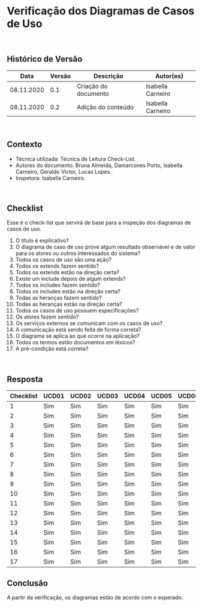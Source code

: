 # Verificação dos Diagramas de Casos de Uso

<br>

## Histórico de Versão
<table class="table table-striped border">
    <thead>
        <th>Data</th> 
        <th>Versão </th> 
        <th>Descrição</th> 
        <th>Autor(es)</th>
    </thead>
    <tbody>
        <tr>
            <td> 08.11.2020 </td>
            <td>  0.1   </td>
            <td> Criação do documento</td>
            <td> Isabella Carneiro </td>
        </tr>
		<tr>
            <td> 08.11.2020 </td>
            <td>  0.2   </td>
            <td> Adição do conteúdo</td>
            <td> Isabella Carneiro </td>
        </tr>
    </tbody>
</table>
<br>

## Contexto
- Técnica utilizada: Técnica de Leitura Check-List.
- Autores do documento: Bruna Almeida, Damarcones Porto, Isabella Carneiro, Geraldo Victor, Lucas Lopes.
- Inspetora: Isabella Carneiro.

<br>

## Checklist
Esse é o check-list que servirá de base para a inspeção dos diagramas de casos de uso.
<br>

1. O título é explicativo?
2. O diagrama de caso de uso prove algum resultado observável e de valor para os atores ou outros interessados do sistema?
3. Todos os casos de uso são uma ação?
4. Todos os extends fazem sentido?
5. Todos os extends estão na direção certa?
6. Existe um include depois de algum extends?
7. Todos os includes fazem sentido?
8. Todos os includes estão na direção certa?
9. Todas as heranças fazem sentido?
10. Todas as heranças estão na direção certa?
11. Todos os casos de uso possuem especificações?
12. Os atores fazem sentido?
13. Os serviços externos se comunicam com os casos de uso?
14. A comunicação está sendo feita de forma correta?
15. O diagrama se aplica ao que ocorre na aplicação?
16. Todos os termos estão documentos em léxicos?
17. A pré-condição está correta?
<br>

## Resposta

<table class="table table-striped border">
    <thead>
        <th>Checklist</th> 
        <th>UCD01</th>
	<th>UCD02</th>
	<th>UCD03</th>
	<th>UCD04</th>
	<th>UCD05</th>
	<th>UCD06</th>
  	<th>UCD07</th>
	<th>UCD08</th>
	<th>UCD09</th>
	<th>UCD10</th>
	<th>UCD11</th>
	<th>UCD12</th>
	<th>UCD13</th>
	<th>UCD14</th>
	<th>UCD15</th>
	<th>UCD16</th>
	<th>UCD17</th>
	<th>UCD18</th>
	<th>UCD19</th>
    </thead>
    <tbody>
	    <tr>
		    <td>1</td>
		    <td>Sim</td>
		     <td>Sim</td>
		     <td>Sim</td>
		     <td>Sim</td>
		     <td>Sim</td>
		     <td>Sim</td>
		     <td>Sim</td>
		     <td>Sim</td>
		     <td>Sim</td>
		     <td>Sim</td>
		     <td>Sim</td>
		     <td>Sim</td>
		     <td>Sim</td>
		     <td>Sim</td>
		     <td>Sim</td>
		     <td>Sim</td>
		     <td>Sim</td>
		     <td>Sim</td>
		     <td>Sim</td>
	    </tr>
        <tr>
		    <td>2</td>
		     <td>Sim</td>
		 <td>Sim</td>
		 <td>Sim</td>
		 <td>Sim</td>
		 <td>Sim</td>
		 <td>Sim</td>
		 <td>Sim</td>
		 <td>Sim</td>
		 <td>Sim</td>
		 <td>Sim</td>
		 <td>Sim</td>
		 <td>Sim</td>
		 <td>Sim</td>
		 <td>Sim</td>
		 <td>Sim</td>
		 <td>Sim</td>
		 <td>Sim</td>
		 <td>Sim</td>
		 <td>Sim</td>
	    </tr>
        <tr>
		    <td>3</td>
		     <td>Sim</td>
		 <td>Sim</td>
		 <td>Sim</td>
		 <td>Sim</td>
		 <td>Sim</td>
		 <td>Sim</td>
		 <td>Sim</td>
		 <td>Sim</td>
		 <td>Sim</td>
		 <td>Sim</td>
		 <td>Sim</td>
		 <td>Sim</td>
		 <td>Sim</td>
		 <td>Sim</td>
		 <td>Sim</td>
		 <td>Sim</td>
		 <td>Sim</td>
		 <td>Sim</td>
		 <td>Sim</td>
	    </tr>
        <tr>
		    <td>4</td>
		    <td>Sim</td>
		 <td>Sim</td>
		 <td>Sim</td>
		 <td>Sim</td>
		 <td>Sim</td>
		 <td>Sim</td>
		 <td>Sim</td>
		 <td>Sim</td>
		 <td>Sim</td>
		 <td>Sim</td>
		 <td>Sim</td>
		 <td>Sim</td>
		 <td>Sim</td>
		 <td>Sim</td>
		 <td>Sim</td>
		 <td>Sim</td>
		 <td>Sim</td>
		 <td>Sim</td>
		 <td>Sim</td>
	    </tr>
      <tr>
		    <td>5</td>
		    <td>Sim</td>
		 <td>Sim</td>
		 <td>Sim</td>
		 <td>Sim</td>
		 <td>Sim</td>
		 <td>Sim</td>
		 <td>Sim</td>
		 <td>Sim</td>
		 <td>Sim</td>
		 <td>Sim</td>
		 <td>Sim</td>
		 <td>Sim</td>
		 <td>Sim</td>
		 <td>Sim</td>
		 <td>Sim</td>
		 <td>Sim</td>
		 <td>Sim</td>
		 <td>Sim</td>
		 <td>Sim</td>
	    </tr>
      <tr>
		    <td>6</td>
		    <td>Sim</td>
		 <td>Sim</td>
		 <td>Sim</td>
		 <td>Sim</td>
		 <td>Sim</td>
		 <td>Sim</td>
		 <td>Sim</td>
		 <td>Sim</td>
		 <td>Sim</td>
		 <td>Sim</td>
		 <td>Sim</td>
		 <td>Sim</td>
		 <td>Sim</td>
		 <td>Sim</td>
		 <td>Sim</td>
		 <td>Sim</td>
		 <td>Sim</td>
		 <td>Sim</td>
		 <td>Sim</td>
	    </tr>
      <tr>
		    <td>7</td>
		    <td>Sim</td>
		 <td>Sim</td>
		 <td>Sim</td>
		 <td>Sim</td>
		 <td>Sim</td>
		 <td>Sim</td>
		 <td>Sim</td>
		 <td>Sim</td>
		 <td>Sim</td>
		 <td>Sim</td>
		 <td>Sim</td>
		 <td>Sim</td>
		 <td>Sim</td>
		 <td>Sim</td>
		 <td>Sim</td>
		 <td>Sim</td>
		 <td>Sim</td>
		 <td>Sim</td>
		 <td>Sim</td>
	    </tr>
      <tr>
		    <td>8</td>
		    <td>Sim</td>
		 <td>Sim</td>
		 <td>Sim</td>
		 <td>Sim</td>
		 <td>Sim</td>
		 <td>Sim</td>
		 <td>Sim</td>
		 <td>Sim</td>
		 <td>Sim</td>
		 <td>Sim</td>
		 <td>Sim</td>
		 <td>Sim</td>
		 <td>Sim</td>
		 <td>Sim</td>
		 <td>Sim</td>
		 <td>Sim</td>
		 <td>Sim</td>
		 <td>Sim</td>
		 <td>Sim</td>
	    </tr>
      <tr>
		    <td>9</td>
		    <td>Sim</td>
		 <td>Sim</td>
		 <td>Sim</td>
		 <td>Sim</td>
		 <td>Sim</td>
		 <td>Sim</td>
		 <td>Sim</td>
		 <td>Sim</td>
		 <td>Sim</td>
		 <td>Sim</td>
		 <td>Sim</td>
		 <td>Sim</td>
		 <td>Sim</td>
		 <td>Sim</td>
		 <td>Sim</td>
		 <td>Sim</td>
		 <td>Sim</td>
		 <td>Sim</td>
		 <td>Sim</td>
	    </tr>
      <tr>
		    <td>10</td>
		    <td>Sim</td>
		 <td>Sim</td>
		 <td>Sim</td>
		 <td>Sim</td>
		 <td>Sim</td>
		 <td>Sim</td>
		 <td>Sim</td>
		 <td>Sim</td>
		 <td>Sim</td>
		 <td>Sim</td>
		 <td>Sim</td>
		 <td>Sim</td>
		 <td>Sim</td>
		 <td>Sim</td>
		 <td>Sim</td>
		 <td>Sim</td>
		 <td>Sim</td>
		 <td>Sim</td>
		 <td>Sim</td>
	    </tr>
      <tr>
		    <td>11</td>
		    <td>Sim</td>
		 <td>Sim</td>
		 <td>Sim</td>
		 <td>Sim</td>
		 <td>Sim</td>
		 <td>Sim</td>
		 <td>Sim</td>
		 <td>Sim</td>
		 <td>Sim</td>
		 <td>Sim</td>
		 <td>Sim</td>
		 <td>Sim</td>
		 <td>Sim</td>
		 <td>Sim</td>
		 <td>Sim</td>
		 <td>Sim</td>
		 <td>Sim</td>
		 <td>Sim</td>
		 <td>Sim</td>
	    </tr>
      <tr>
		    <td>12</td>
		    <td>Sim</td>
		 <td>Sim</td>
		 <td>Sim</td>
		 <td>Sim</td>
		 <td>Sim</td>
		 <td>Sim</td>
		 <td>Sim</td>
		 <td>Sim</td>
		 <td>Sim</td>
		 <td>Sim</td>
		 <td>Sim</td>
		 <td>Sim</td>
		 <td>Sim</td>
		 <td>Sim</td>
		 <td>Sim</td>
		 <td>Sim</td>
		 <td>Sim</td>
		 <td>Sim</td>
		 <td>Sim</td>
	    </tr>
      <tr>
		    <td>13</td>
		    <td>Sim</td>
		 <td>Sim</td>
		 <td>Sim</td>
		 <td>Sim</td>
		 <td>Sim</td>
		 <td>Sim</td>
		 <td>Sim</td>
		 <td>Sim</td>
		 <td>Sim</td>
		 <td>Sim</td>
		 <td>Sim</td>
		 <td>Sim</td>
		 <td>Sim</td>
		 <td>Sim</td>
		 <td>Sim</td>
		 <td>Sim</td>
		 <td>Sim</td>
		 <td>Sim</td>
		 <td>Sim</td>
	    </tr>
      <tr>
		    <td>14</td>
		    <td>Sim</td>
		 <td>Sim</td>
		 <td>Sim</td>
		 <td>Sim</td>
		 <td>Sim</td>
		 <td>Sim</td>
		 <td>Sim</td>
		 <td>Sim</td>
		 <td>Sim</td>
		 <td>Sim</td>
		 <td>Sim</td>
		 <td>Sim</td>
		 <td>Sim</td>
		 <td>Sim</td>
		 <td>Sim</td>
		 <td>Sim</td>
		 <td>Sim</td>
		 <td>Sim</td>
		 <td>Sim</td>
	    </tr>
      <tr>
		    <td>15</td>
		    <td>Sim</td>
		 <td>Sim</td>
		 <td>Sim</td>
		 <td>Sim</td>
		 <td>Sim</td>
		 <td>Sim</td>
		 <td>Sim</td>
		 <td>Sim</td>
		 <td>Sim</td>
		 <td>Sim</td>
		 <td>Sim</td>
		 <td>Sim</td>
		 <td>Sim</td>
		 <td>Sim</td>
		 <td>Sim</td>
		 <td>Sim</td>
		 <td>Sim</td>
		 <td>Sim</td>
		 <td>Sim</td>
	    </tr>
      <tr>
		    <td>16</td>
		    <td>Sim</td>
		 <td>Sim</td>
		 <td>Sim</td>
		 <td>Sim</td>
		 <td>Sim</td>
		 <td>Sim</td>
		 <td>Sim</td>
		 <td>Sim</td>
		 <td>Sim</td>
		 <td>Sim</td>
		 <td>Sim</td>
		 <td>Sim</td>
		 <td>Sim</td>
		 <td>Sim</td>
		 <td>Sim</td>
		 <td>Sim</td>
		 <td>Sim</td>
		 <td>Sim</td>
		 <td>Sim</td>
	    </tr>
      <tr>
		    <td>17</td>
		    <td>Sim</td>
		 <td>Sim</td>
		 <td>Sim</td>
		 <td>Sim</td>
		 <td>Sim</td>
		 <td>Sim</td>
		 <td>Sim</td>
		 <td>Sim</td>
		 <td>Sim</td>
		 <td>Sim</td>
		 <td>Sim</td>
		 <td>Sim</td>
		 <td>Sim</td>
		 <td>Sim</td>
		 <td>Sim</td>
		 <td>Sim</td>
		 <td>Sim</td>
		 <td>Sim</td>
		 <td>Sim</td>
	    </tr>
    </tbody> 
</table>

## Conclusão
A partir da verificação, os diagramas estão de acordo com o esperado.
